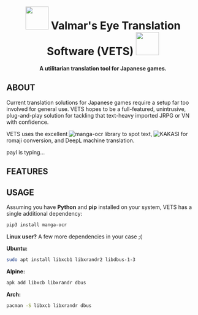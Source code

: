 <h1 align="center"><img src="https://github.com/paylhorse/valmar/assets/74363924/dc6fc259-1c13-4e75-9567-db63a9f97659" width=60px></img> Valmar's Eye Translation Software (VETS) <img src="https://github.com/paylhorse/valmar/assets/74363924/dc6fc259-1c13-4e75-9567-db63a9f97659" width=60px></img></h1>
<p align="center">
<strong>A utilitarian translation tool for Japanese games.</strong>
</p>

## ABOUT
Current translation solutions for Japanese games require a setup far too involved for general use. VETS hopes to be a full-featured, unintrusive, plug-and-play solution for tackling that text-heavy imported JRPG or VN with confidence.

VETS uses the excellent ![manga-ocr](https://github.com/kha-white/manga-ocr) library to spot text, ![KAKASI](http://kakasi.namazu.org/index.html.en) for romaji conversion, and DeepL machine translation.

payl is typing...

## FEATURES

## USAGE

Assuming you have **Python** and **pip** installed on your system, VETS has a single additional dependency:

```bash
pip3 install manga-ocr
```

**Linux user?** A few more dependencies in your case ;(

**Ubuntu:**
```bash
sudo apt install libxcb1 libxrandr2 libdbus-1-3
```

**Alpine:**
```bash
apk add libxcb libxrandr dbus
```

**Arch:**
```bash
pacman -S libxcb libxrandr dbus
```
